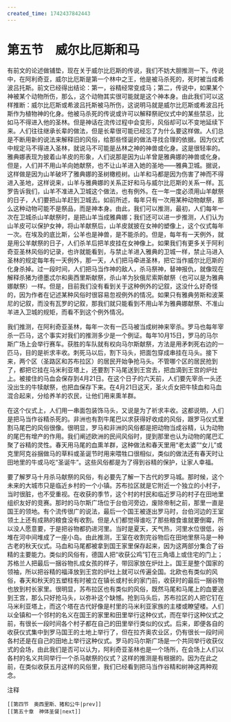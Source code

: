 ```yaml
---
created_time: 1742437842443
---
```

# 第五节　威尔比厄斯和马

有前文的论述做铺垫，现在关于威尔比厄斯的传说，我们不妨大胆推测一下。传说中，在阿利奇亚，威尔比厄斯是第一个林中之王，他是被马杀死的，死时被当成希波吕托斯。前文已经得出结论：第一，谷精经常变成马；第二，传说中，如果某个神被某个动物所伤，那么，这个动物其实很可能就是这个神本身。由此我们可以这样推断：威尔比厄斯或希波吕托斯被马所伤，这说明马就是威尔比厄斯或希波吕托斯作为植物神的化身。他被马杀死的传说或许可以解释祭祀仪式中的某些禁忌，比如马不得进入他的圣林。但是神话在流传过程中会变形，风俗却可以不变地延续下来。人们往往继承长辈的做法，但是长辈很可能已经忘了为什么要这样做。人们总是不断用新的说法来解释旧的风俗，给那些怪诞的做法寻找合理的依据。因为仪式中规定马不得进入圣林，就说马不可能是丛林之神的神兽或化身。这是很轻率的。雅典娜表现为披着山羊皮的形象，人们说那是因为山羊曾是雅典娜的神兽或化身。但是，人们并不用山羊向她献祭，也不让山羊进入她的圣地——雅典卫城。据说，这样做是因为山羊破坏了雅典娜的圣树橄榄树。山羊和马都是因为伤害了神而不得进入圣地，这样说来，山羊与雅典娜的关系正好和马与威尔比厄斯的关系一样。瓦罗告诉我们，山羊不准进入卫城这个做法，也有例外。在一年一度必须用山羊献祭的日子，人们要把山羊赶到卫城去。如前所述，每年只有一次用某种动物献祭，那么这种动物可能不是祭品，而是神本身。由此，我们可以推测，最初，人们每年一次在卫城杀山羊献祭时，是把山羊当成雅典娜；我们还可以进一步推测，人们认为山羊皮可以保护女神，将山羊献祭后，山羊皮就披在女神的塑像上，这个仪式每年一次。在埃及的底比斯，公羊也是神兽，是不能杀的。但是，每年有一天例外，就是用公羊献祭的日子，人们杀羊后把羊皮挂在女神像上。如果我们有更多关于阿利奇亚圣林风俗的记录，也许就能看到，与禁止羊进入雅典的卫城一样，禁止马进入圣林的规定每年有一天例外，那一天，人们把马牵进圣林，把它当作威尔比厄斯的化身杀掉。过一段时间，人们把马当作神的敌人，杀马祭神，替神报仇，就像现在解释杀猪为德墨忒尔和奥西里斯献祭，杀山羊为狄俄尼索斯献祭（也可以是为雅典娜献祭）一样。但是，目前我们没有看到关于这种例外的记叙，这没什么好奇怪的，因为作者在记述某种风俗时很容易忽视例外的情况。如果只有雅典劳斯和波莱尼的记叙，而没有瓦罗的记叙，那我们就只能看到不用山羊为雅典娜献祭、不准山羊进入卫城的规矩，而看不到这个例外情况。

我们推测，在阿利奇亚圣林，每年一次有一匹马被当成树神来宰杀。罗马也每年宰杀一匹马，这个事实对我们的推测多少是一个例证。每年10月15日，罗马的马尔斯广场上会举行赛车。获胜的车队就有权向马尔斯献祭，方法是用矛刺死右边的一匹马，目的是祈求丰收。刺死马以后，割下马头，把面包穿成串挂在马头。接下来，两个区（圣路区和苏布拉区）的居民开始争抢马头。不管哪个区的居民抢到了，都把它挂在马米利亚塔上，还要割下马尾送到王宫去，把血滴到王宫的炉灶上。被接住的马血会保存到4月21日。在这个日子的六天前，人们要先宰杀一头还没出生的牛犊献祭，也把血保存下来。在4月21日这天，圣火贞女把牛犊血和马血混合起来，分给养羊的农民，让他们用来熏羊群。

在这个仪式上，人们用一串面包装饰马头，又说是为了祈求丰收。这都说明，人们是把马当作谷精杀死的。非洲也有割牛尾巴以求获得好收成的风俗，跟罗马仪式里割马尾巴的风俗很像。很明显，罗马和非洲的风俗都是把动物当成谷精，认为动物的尾巴有增产的作用。我们阐述欧洲的民间风俗时，提到那里也认为动物的尾巴汇聚了谷精的灵性。春天用马尾的血熏羊群，这种做法和春天里用“老太婆”“女儿”或克里阿克谷捆做马的草料或圣诞节时用来喂牲口很相似，类似的做法还有春天时让田地里的牛或马吃“圣诞牛”。这些风俗都是为了得到谷精的保护，让家人幸福。

要了解罗马十月杀马献祭的风俗，有必要先了解一下古代的罗马城。那时候，这个未来的大城市只是临近乡村的一个小镇。苏布拉区就是它附近一个独立的小村子，当时很脏，也不受重视。在收获的季节，这个村的村民和临近罗马的村子在田地里组织友好的竞赛。那时的马尔斯广场位于台伯河旁边，废除帝制之前，那里一直是国王的领地。有个流传很广的说法，最后一个国王被逐出罗马时，台伯河边的王室领土上还有成熟的粮食没有收割。但是人们都觉得谁吃了那些粮食谁就要倒霉，所以没人愿意要，于是把谷物都扔进河里。当时是夏天，天气热，河里水位很低，谷堆在河中间堆成了一座小岛。由此推测，王室在收割完谷物后在田地里祭马是一种古老的秋天仪式。马血和马尾都被拿到国王家里保存起来，因为这两部分集合了谷精的主要能力。类似的风俗有，德国人把“收获公鸡”钉在三角墙上或住宅的门上；苏格兰人把最后一捆谷物扎成女孩的样子，带回家放在炉灶上。国王是整个国家的领袖，所以把谷精的福泽放到王宫的炉灶上就可以传遍全国。北欧也有类似的风俗，春天和秋天的五塑柱有时被立在镇长或村长的家门前，收获时的最后一捆谷物也放到村长家里。很明显，苏布拉区也有类似的风俗，既然马尾和马尾上的血要送到王宫，那么只好抢马头，以弥补这个缺憾。抢到马头后，苏布拉区的人把它钉在马米利亚塔上，而这个塔在古代好像是村里的马米利亚家族的主楼或瞭望楼。人们以全镇和一个邻村的名义在国王的家里和田里举行这种仪式，而在举行这种仪式之前，有很长一段时间各个村子都在自己的田里举行类似的仪式。后来，即便各自的收获仪式集中到罗马国王的土地上举行了，但在拉齐奥农业区，仍有很长一段时间各村还是在自己的田地上举行这种仪式。罗马的马尔斯广场是一个共同举行收获仪式的会场，由此我们是否可以认为，阿利奇亚圣林也是一个场所，在会场上人们以各村的名义共同举行一个杀马献祭的仪式？这样的推测是有根据的。因为在此之前，在类似收获五月这样的风俗里，我们已经看到把马当作谷精和树神这两种观念。

注释

[^1]: 瓦罗（前116-前27），罗马时代的政治家、学者，曾任大法官（执政官），著有74部600多卷著作，但流传下来的只有《论农业》和《论神事》两部。——译注
[^2]: 印度东部海岸的一个小邦。——译注
[^3]: 西医称颈淋巴结核。——译注

```booknav
[[第四节　奥西里斯、猪和公牛|prev]]
[[第五十章　神体圣餐|next]]
```